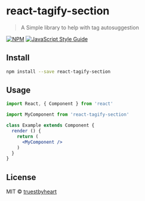 # react-tagify-section

> A Simple library to help with tag autosuggestion

[![NPM](https://img.shields.io/npm/v/react-tagify-section.svg)](https://www.npmjs.com/package/react-tagify-section) [![JavaScript Style Guide](https://img.shields.io/badge/code_style-standard-brightgreen.svg)](https://standardjs.com)

## Install

```bash
npm install --save react-tagify-section
```

## Usage

```jsx
import React, { Component } from 'react'

import MyComponent from 'react-tagify-section'

class Example extends Component {
  render () {
    return (
      <MyComponent />
    )
  }
}
```

## License

MIT © [truestbyheart](https://github.com/truestbyheart)
